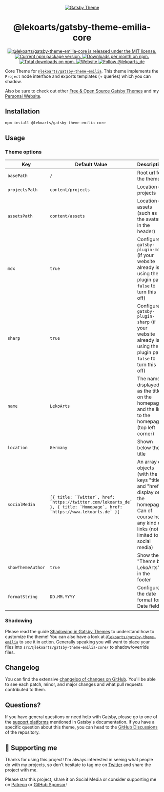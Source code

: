 <p align="center">
  <a href="https://themes.lekoarts.de">
    <img alt="Gatsby Theme" src="https://img.lekoarts.de/gatsby/gatsby-themes-illustration.png" />
  </a>
</p>
<h1 align="center">
  @lekoarts/gatsby-theme-emilia-core
</h1>

<p align="center">
  <a href="https://github.com/LekoArts/gatsby-themes/blob/main/LICENSE">
    <img src="https://img.shields.io/badge/license-MIT-blue.svg" alt="@lekoarts/gatsby-theme-emilia-core is released under the MIT license." />
  </a>
  <a href="https://www.npmjs.org/package/@lekoarts/gatsby-theme-emilia-core">
    <img src="https://img.shields.io/npm/v/@lekoarts/gatsby-theme-emilia-core.svg" alt="Current npm package version." />
  </a>
  <a href="https://npmcharts.com/compare/@lekoarts/gatsby-theme-emilia-core?minimal=true">
    <img src="https://img.shields.io/npm/dm/@lekoarts/gatsby-theme-emilia-core.svg" alt="Downloads per month on npm." />
  </a>
  <a href="https://npmcharts.com/compare/@lekoarts/gatsby-theme-emilia-core?minimal=true">
    <img src="https://img.shields.io/npm/dt/@lekoarts/gatsby-theme-emilia-core.svg" alt="Total downloads on npm." />
  </a>
  <a href="https://www.lekoarts.de?utm_source=emilia&utm_medium=Theme">
    <img alt="Website" src="https://img.shields.io/badge/-website-blue">
  </a>
  <a href="https://twitter.com/intent/follow?screen_name=lekoarts_de">
    <img src="https://img.shields.io/twitter/follow/lekoarts_de.svg?label=Follow%20@lekoarts_de" alt="Follow @lekoarts_de" />
  </a>
</p>

Core Theme for [`@lekoarts/gatsby-theme-emilia`](https://github.com/LekoArts/gatsby-themes/tree/main/themes/gatsby-theme-emilia). This theme implements the `Project` node interface and exports templates (+ queries) which you can shadow.

Also be sure to check out other [Free & Open Source Gatsby Themes](https://themes.lekoarts.de) and my [Personal Website](https://www.lekoarts.de?utm_source=emilia&utm_medium=Theme).

## Installation

```sh
npm install @lekoarts/gatsby-theme-emilia-core
```

## Usage

### Theme options

| Key               | Default Value                                                                                                                 | Description                                                                                                                                       |
| ----------------- | ----------------------------------------------------------------------------------------------------------------------------- | ------------------------------------------------------------------------------------------------------------------------------------------------- |
| `basePath`        | `/`                                                                                                                           | Root url for the theme                                                                                                                            |
| `projectsPath`    | `content/projects`                                                                                                            | Location of projects                                                                                                                              |
| `assetsPath`      | `content/assets`                                                                                                              | Location of assets (such as the avatar in the header)                                                                                             |
| `mdx`             | `true`                                                                                                                        | Configure `gatsby-plugin-mdx` (if your website already is using the plugin pass `false` to turn this off)                                         |
| `sharp`           | `true`                                                                                                                        | Configure `gatsby-plugin-sharp` (if your website already is using the plugin pass `false` to turn this off)                                       |
| `name`            | `LekoArts`                                                                                                                    | The name displayed as the title on the homepage, and the link to the homepage (top left corner)                                                   |
| `location`        | `Germany`                                                                                                                     | Shown below the title                                                                                                                             |
| `socialMedia`     | `` [{ title: `Twitter`, href: `https://twitter.com/lekoarts_de` }, { title: `Homepage`, href: `https://www.lekoarts.de` }] `` | An array of objects (with the keys "title" and "href" display on the homepage. Can of course hold any kind of links (not limited to social media) |
| `showThemeAuthor` | `true`                                                                                                                        | Show the "Theme by LekoArts" in the footer                                                                                                        |
| `formatString`    | `DD.MM.YYYY`                                                                                                                  | Configure the date format for Date fields                                                                                                         |

### Shadowing

Please read the guide [Shadowing in Gatsby Themes](https://www.gatsbyjs.com/docs/how-to/plugins-and-themes/shadowing/) to understand how to customize the theme! You can also have a look at [`@lekoarts/gatsby-theme-emilia`](https://github.com/LekoArts/gatsby-themes/tree/main/themes/gatsby-theme-emilia) to see it in action. Generally speaking you will want to place your files into `src/@lekoarts/gatsby-theme-emilia-core/` to shadow/override files.

## Changelog

You can find the extensive [changelog of changes on GitHub](https://github.com/LekoArts/gatsby-themes/blob/main/themes/gatsby-theme-emilia-core/CHANGELOG.md). You'll be able to see each patch, minor, and major changes and what pull requests contributed to them.

## Questions?

If you have general questions or need help with Gatsby, please go to one of the [support platforms](https://www.gatsbyjs.com/contributing/community/#where-to-get-support) mentioned in Gatsby's documentation. If you have a specific question about this theme, you can head to the [GitHub Discussions](https://github.com/LekoArts/gatsby-themes/discussions) of the repository.

## 🌟 Supporting me

Thanks for using this project! I'm always interested in seeing what people do with my projects, so don't hesitate to tag me on [Twitter](https://twitter.com/lekoarts_de) and share the project with me.

Please star this project, share it on Social Media or consider supporting me on [Patreon](https://www.patreon.com/lekoarts) or [GitHub Sponsor](https://github.com/sponsors/LekoArts)!
